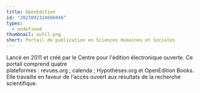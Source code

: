 ```yaml
---
title: OpenEdition
id: "2023092324606046"
types:
  - undefined
thumbnail: outil.png
short: Portail de publication en Sciences Humaines et Sociales
---
```


Lancé en 2011 et créé par le Centre pour l'édition électronique ouverte. Ce portail comprend quatre plateformes : revues.org ; calenda ; Hypothèses.org et OpenEdition Books. Elle travaille en faveur de l'accès ouvert aux résultats de la recherche scientifique.